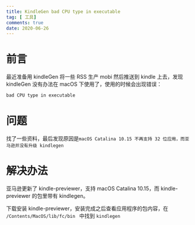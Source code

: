 ```yaml
---
title: KindleGen bad CPU type in executable
tag: [ 工具]
comments: true
date: 2020-06-26
---
```




# 前言

最近准备用 kindleGen 将一些 RSS 生产 mobi 然后推送到 kindle 上去，发现 kindleGen 没有办法在 macOS 下使用了，使用的时候会出现错误：

```bash
bad CPU type in executable
```

# 问题

找了一些资料，最后发现原因是`macOS Catalina 10.15 不再支持 32 位应用，而亚马逊并没有升级 kindlegen`

# 解决办法

亚马逊更新了 kindle-previewer，支持 macOS Catalina 10.15，而 kindle-previewer 的包里带有 kindlegen。

下载安装 kindle-previewer，安装完成之后查看应用程序的包内容，在 `/Contents/MacOS/lib/fc/bin ` 中找到 `kindlegen`